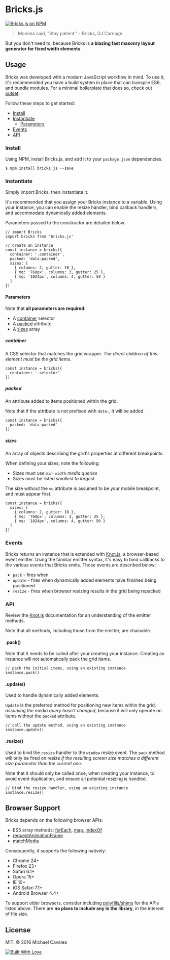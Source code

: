 # Bricks.js

[![Bricks.js on NPM](https://img.shields.io/npm/v/bricks.js.svg)](https://www.npmjs.com/package/bricks.js)

> Momma said, "Stay patient." - Bricks, DJ Carnage

But you don't need to, because Bricks is **a blazing fast masonry layout generator for fixed width elements**.

## Usage

Bricks was developed with a modern JavaScript workflow in mind. To use it, it's recommended you have a build system in place that can transpile ES6, and bundle modules. For a minimal boilerplate that does so, check out [outset](https://github.com/callmecavs/outset).

Follow these steps to get started:

* [Install](#install)
* [Instantiate](#instantiate)
  * [Parameters](#parameters)
* [Events](#events)
* [API](#api)

### Install

Using NPM, install Bricks.js, and add it to your `package.json` dependencies.

```
$ npm install bricks.js --save
```

### Instantiate

Simply import Bricks, then instantiate it.

It's recommended that you assign your Bricks instance to a variable. Using your instance, you can enable the resize handler, bind callback handlers, and accommodate dynamically added elements.

Parameters passed to the constructor are detailed below.

```es6
// import Bricks
import bricks from 'bricks.js'

// create an instance
const instance = bricks({
  container: '.container',
  packed: 'data-packed',
  sizes: [
    { columns: 2, gutter: 10 },
    { mq: '768px', columns: 3, gutter: 25 },
    { mq: '1024px', columns: 4, gutter: 50 }
  ]
})
```

#### Parameters

Note that **all parameters are required**:

* A [container](#container) selector
* A [packed](#packed) attribute
* A [sizes](#sizes) array

##### container

A CSS selector that matches the grid wrapper. The _direct children of this element must be the grid items_.

```es6
const instance = bricks({
  container: '.selector'
})
```

##### packed

An attribute added to items positioned within the grid.

Note that if the attribute is not prefixed with `data-`, it will be added.

```es6
const instance = bricks({
  packed: 'data-packed'
})
```

##### sizes

An array of objects describing the grid's properties at different breakpoints.

When defining your sizes, note the following:

* Sizes must use _`min-width` media queries_
* Sizes must be listed _smallest to largest_

The size without the `mq` attribute is assumed to be your mobile breakpoint, and must appear first.

```es6
const instance = bricks({
  sizes: [
    { columns: 2, gutter: 10 },
    { mq: '768px', columns: 3, gutter: 25 },
    { mq: '1024px', columns: 4, gutter: 50 }
  ]
})
```

### Events

Bricks returns an instance that is extended with [Knot.js](https://github.com/callmecavs/knot.js), a browser-based event emitter. Using the familiar emitter syntax, it's easy to bind callbacks to the various events that Bricks emits. Those events are described below:

* `pack` - fires when
* `update` - fires when dynamically added elements have finished being positioned
* `resize` - fires when browser resizing results in the grid being repacked

### API

Review the [Knot.js](https://github.com/callmecavs/knot.js) documentation for an understanding of the emitter methods.

Note that all methods, including those from the emitter, are chainable.

#### .pack()

Note that it needs to be called after your creating your instance. Creating an instance will not automatically pack the grid items.

```es6
// pack the initial items, using an existing instance
instance.pack()
```

#### .update()

Used to handle dynamically added elements.

`Update` is the preferred method for positioning new items within the grid, _assuming the media query hasn't changed_, because it will only operate on items without the `packed` attribute.

```es6
// call the update method, using an existing instance
instance.update()
```

#### .resize()

Used to bind the `resize` handler to the `window` resize event. The `pack` method will only be fired on resize _if the resulting screen size matches a different size parameter than the current one_.

Note that it should only be called once, when creating your instance, to avoid event duplication, and ensure all potential resizing is handled.

```es6
// bind the resize handler, using an existing instance
instance.resize()
```

## Browser Support

Bricks depends on the following browser APIs:

* ES5 array methods: [forEach](https://developer.mozilla.org/en-US/docs/Web/JavaScript/Reference/Global_Objects/Array/forEach), [map](https://developer.mozilla.org/en-US/docs/Web/JavaScript/Reference/Global_Objects/Array/map), [indexOf](https://developer.mozilla.org/en-US/docs/Web/JavaScript/Reference/Global_Objects/Array/indexOf)
* [requestAnimationFrame](https://developer.mozilla.org/en-US/docs/Web/API/window/requestAnimationFrame)
* [matchMedia](https://developer.mozilla.org/en-US/docs/Web/API/Window/matchMedia)

Consequently, it supports the following natively:

* Chrome 24+
* Firefox 23+
* Safari 6.1+
* Opera 15+
* IE 10+
* iOS Safari 7.1+
* Android Browser 4.4+

To support older browsers, consider including [polyfills/shims](https://github.com/Modernizr/Modernizr/wiki/HTML5-Cross-Browser-Polyfills) for the APIs listed above. There are **no plans to include any in the library**, in the interest of file size.

## License

MIT. © 2016 Michael Cavalea

[![Built With Love](http://forthebadge.com/images/badges/built-with-love.svg)](http://forthebadge.com)
